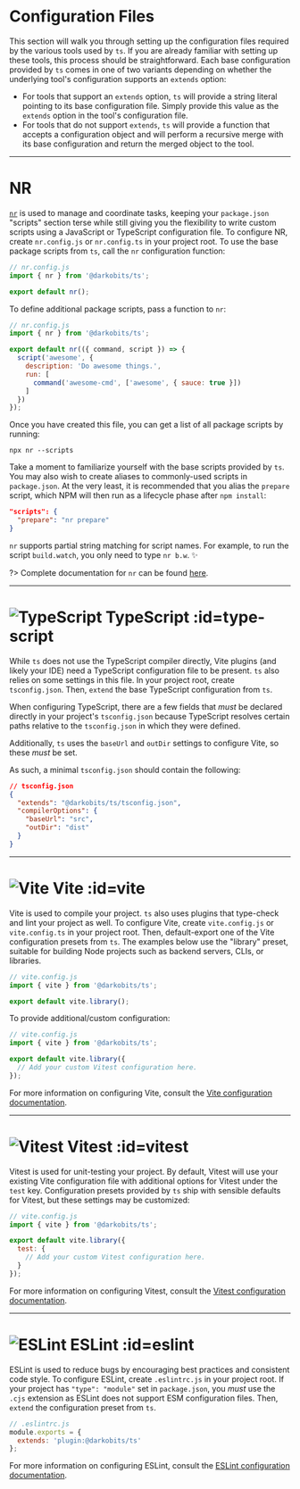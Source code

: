 # Configuration Files

This section will walk you through setting up the configuration files required
by the various tools used by `ts`. If you are already familiar with setting up
these tools, this process should be straightforward. Each base configuration
provided by `ts` comes in one of two variants depending on whether the
underlying tool's configuration supports an `extends` option:

* For tools that support an `extends` option, `ts` will provide a string literal
  pointing to its base configuration file. Simply provide this value as the
  `extends` option in the tool's configuration file.
* For tools that do not support `extends`, `ts` will provide a function that
  accepts a configuration object and will perform a recursive merge with its
  base configuration and return the merged object to the tool.

---

# NR

[`nr`](https://github.com/darkobits/nr) is used to manage and coordinate tasks,
keeping your `package.json` "scripts" section terse while still giving you the
flexibility to write custom scripts using a JavaScript or TypeScript
configuration file. To configure NR, create `nr.config.js` or `nr.config.ts` in
your project root. To use the base package scripts from `ts`, call the `nr`
configuration function:

```js
// nr.config.js
import { nr } from '@darkobits/ts';

export default nr();
```

To define additional package scripts, pass a function to `nr`:

```js
// nr.config.js
import { nr } from '@darkobits/ts';

export default nr(({ command, script }) => {
  script('awesome', {
    description: 'Do awesome things.',
    run: [
      command('awesome-cmd', ['awesome', { sauce: true }])
    ]
  })
});
```

Once you have created this file, you can get a list of all package scripts by
running:

```
npx nr --scripts
```

Take a moment to familiarize yourself with the base scripts provided by `ts`.
You may also wish to create aliases to commonly-used scripts in `package.json`.
At the very least, it is recommended that you alias the `prepare` script, which
NPM will then run as a lifecycle phase after `npm install`:

```json
"scripts": {
  "prepare": "nr prepare"
}
```

`nr` supports partial string matching for script names. For example, to run the
script `build.watch`, you only need to type `nr b.w`. ✨

?> Complete documentation for `nr` can be found [here](https://github.com/darkobits/nr).

---

# ![TypeScript](https://user-images.githubusercontent.com/441546/100515271-b122bd80-312f-11eb-9137-a3cae4ce8ef1.png ':size=28') TypeScript :id=type-script

While `ts` does not use the TypeScript compiler directly, Vite plugins (and
likely your IDE) need a TypeScript configuration file to be present. `ts` also
relies on some settings in this file. In your project root, create
`tsconfig.json`. Then, `extend` the base TypeScript configuration from `ts`.

When configuring TypeScript, there are a few fields that _must_ be declared
directly in your project's `tsconfig.json` because TypeScript resolves certain
paths relative to the `tsconfig.json` in which they were defined.

Additionally, `ts` uses the `baseUrl` and `outDir` settings to configure Vite,
so these _must_ be set.

As such, a minimal `tsconfig.json` should contain the following:

```json
// tsconfig.json
{
  "extends": "@darkobits/ts/tsconfig.json",
  "compilerOptions": {
    "baseUrl": "src",
    "outDir": "dist"
  }
}
```

---

# ![Vite](https://vitejs.dev/logo-with-shadow.png ':size=28') Vite :id=vite

Vite is used to compile your project. `ts` also uses plugins that type-check
and lint your project as well. To configure Vite, create `vite.config.js` or
`vite.config.ts` in your project root. Then, default-export one of the Vite
configuration presets from `ts`. The examples below use the "library" preset,
suitable for building Node projects such as backend servers, CLIs, or libraries.

```js
// vite.config.js
import { vite } from '@darkobits/ts';

export default vite.library();
```

To provide additional/custom configuration:

```js
// vite.config.js
import { vite } from '@darkobits/ts';

export default vite.library({
  // Add your custom Vitest configuration here.
});
```

For more information on configuring Vite, consult the [Vite configuration documentation](https://vitejs.dev/config/).

---

# ![Vitest](https://user-images.githubusercontent.com/441546/214199495-d2479d48-6180-493b-b5e2-5d3fa2b7d99c.png ':size=28') Vitest :id=vitest

Vitest is used for unit-testing your project. By default, Vitest will use your
existing Vite configuration file with additional options for Vitest under the
`test` key. Configuration presets provided by `ts` ship with sensible defaults
for Vitest, but these settings may be customized:

```js
// vite.config.js
import { vite } from '@darkobits/ts';

export default vite.library({
  test: {
    // Add your custom Vitest configuration here.
  }
});
```

For more information on configuring Vitest, consult the [Vitest configuration documentation](https://vitest.dev/config/).

---

# ![ESLint](https://user-images.githubusercontent.com/441546/100515367-72413780-3130-11eb-9242-76f2823274ce.png ':size=28') ESLint :id=eslint

ESLint is used to reduce bugs by encouraging best practices and consistent code
style. To configure ESLint, create `.eslintrc.js` in your project root. If your
project has `"type": "module"` set in `package.json`, you _must_ use the `.cjs`
extension as ESLint does not support ESM configuration files. Then, `extend` the
configuration preset from `ts`.

```js
// .eslintrc.js
module.exports = {
  extends: 'plugin:@darkobits/ts'
};
```

For more information on configuring ESLint, consult the [ESLint configuration documentation](https://eslint.org/docs/latest/use/configure/).
